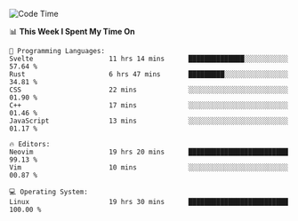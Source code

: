 <!-- [![Top Langs](https://github-readme-stats.vercel.app/api/top-langs/?username=gagahsyuja&theme=dracula&hide_border=true&border_radius=7)](https://github.com/anuraghazra/github-readme-stats) -->

<!--START_SECTION:waka-->
![Code Time](http://img.shields.io/badge/Code%20Time-343%20hrs%2010%20mins-blue)

📊 **This Week I Spent My Time On** 

```text
💬 Programming Languages: 
Svelte                   11 hrs 14 mins      ██████████████░░░░░░░░░░░   57.64 % 
Rust                     6 hrs 47 mins       █████████░░░░░░░░░░░░░░░░   34.81 % 
CSS                      22 mins             ░░░░░░░░░░░░░░░░░░░░░░░░░   01.90 % 
C++                      17 mins             ░░░░░░░░░░░░░░░░░░░░░░░░░   01.46 % 
JavaScript               13 mins             ░░░░░░░░░░░░░░░░░░░░░░░░░   01.17 % 

🔥 Editors: 
Neovim                   19 hrs 20 mins      █████████████████████████   99.13 % 
Vim                      10 mins             ░░░░░░░░░░░░░░░░░░░░░░░░░   00.87 % 

💻 Operating System: 
Linux                    19 hrs 30 mins      █████████████████████████   100.00 % 
```


<!--END_SECTION:waka-->
